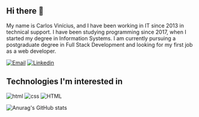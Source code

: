 ## Hi there 👋
My name is Carlos Vinícius, and I have been working in IT since 2013 in technical support. I have been studying programming since 2017, when I started my degree in Information Systems. I am currently pursuing a postgraduate degree in Full Stack Development and looking for my first job as a web developer.

[![Email](https://img.shields.io/badge/Gmail-D14836?style=for-the-badge&logo=gmail&logoColor=white)](mailto:carlos.vinicius2012@gmail.com)
[![Linkedin](https://img.shields.io/badge/LinkedIn-0077B5?style=for-the-badge&logo=linkedin&logoColor=white)](linkedin.com/in/carlosviniciusjs)

## Technologies I'm interested in
<div style="display: inline-block">
    <img src="https://img.shields.io/badge/HTML5-E34F26?style=for-the-badge&logo=html5&logoColor=white" alt="html"/>
      <img src="https://img.shields.io/badge/CSS-239120?&style=for-the-badge&logo=css3&logoColor=white" alt="css"/>
      <img src="https://img.shields.io/badge/JavaScript-F7DF1E?style=for-the-badge&logo=javascript&logoColor=black" alt="HTML"/>
</div></br>  
</div>


![Anurag's GitHub stats](https://github-readme-stats.vercel.app/api?username=carlosviniciusjs&show_icons=true&theme=tokyonight)
